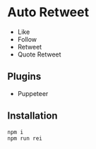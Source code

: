 # Auto Retweet

- Like
- Follow
- Retweet
- Quote Retweet

## Plugins
- Puppeteer

## Installation

```
npm i
npm run rei
```
